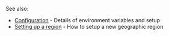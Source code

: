 See also:

* [Configuration](docs/configuration.md) - Details of environment variables and setup
* [Setting up a region](docs/setting-up-a-region.md) - How to setup a new geographic region
